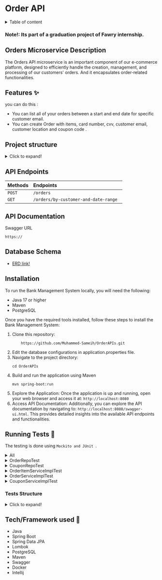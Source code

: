 # Order API

<details>
<summary>Table of content</summary>

- - [Shipping Microservice Description](#shipping-microservice-description)
  - [Features ✨](#features-)
  - [Project structure](#project-structure)
  - [API Endpoints](#api-endpoints)
  - [API Documentation](#api-documentation)
  - [Database Schema](#database-schema)
  - [Installation & How to use 📥](#installation-)
  - [Running Tests 🧪](#running-tests-)
    - [Tests Structure](#tests-structure)
  - [Tech/Framework used 🧰](#techframework-used-)
  </details>

### Note!: Its part of a graduation project of Fawry internship.

## Orders Microservice Description

The Orders API microservice is an important component of our e-commerce platform, designed to efficiently handle the creation, management, and processing of our customers' orders.
And it encapsulates order-related functionalities.

## Features ✨

you can do this :

- You can list all of your orders between a start and end date for specific customer email.
- You can create Order with items, card number, cvv, customer email, customer location and coupon code .

## Project structure

<details>
<summary>Click to expand!</summary>

```bash
## Project Structure

📦main
 ┣ 📂java
 ┃ ┗ 📂com
 ┃ ┃ ┗ 📂example
 ┃ ┃ ┃ ┗ 📂orderapis
 ┃ ┃ ┃ ┃ ┣ 📂controller
 ┃ ┃ ┃ ┃ ┃ ┗ 📜OrderController.java
 ┃ ┃ ┃ ┃ ┣ 📂entity
 ┃ ┃ ┃ ┃ ┃ ┣ 📜Coupon.java
 ┃ ┃ ┃ ┃ ┃ ┣ 📜Order.java
 ┃ ┃ ┃ ┃ ┃ ┗ 📜OrderItem.java
 ┃ ┃ ┃ ┃ ┣ 📂exception
 ┃ ┃ ┃ ┃ ┃ ┣ 📜ErrorDetails.java
 ┃ ┃ ┃ ┃ ┃ ┣ 📜GlobalExceptionHandler.java
 ┃ ┃ ┃ ┃ ┃ ┗ 📜RecordNotFoundException.java
 ┃ ┃ ┃ ┃ ┣ 📂mapper
 ┃ ┃ ┃ ┃ ┃ ┣ 📜CouponMapper.java
 ┃ ┃ ┃ ┃ ┃ ┣ 📜OrderMapper.java
 ┃ ┃ ┃ ┃ ┃ ┗ 📜OrderItemMapper.java
 ┃ ┃ ┃ ┃ ┣ 📂model
 ┃ ┃ ┃ ┃ ┃ ┣ 📂bank
 ┃ ┃ ┃ ┃ ┃ ┃ ┣ 📜DepositRequest.java
 ┃ ┃ ┃ ┃ ┃ ┃ ┗ 📜WithdawRequest.java
 ┃ ┃ ┃ ┃ ┃ ┣ 📂coupon
 ┃ ┃ ┃ ┃ ┃ ┃ ┣ 📜CouponModelForRequest.java
 ┃ ┃ ┃ ┃ ┃ ┃ ┣ 📜CouponModelForResponse.java
 ┃ ┃ ┃ ┃ ┃ ┃ ┗ 📜CouponModelForUseCoupon.java
 ┃ ┃ ┃ ┃ ┃ ┣ 📂order
 ┃ ┃ ┃ ┃ ┃ ┃ ┣ 📜OrderModelForRequest.java
 ┃ ┃ ┃ ┃ ┃ ┃ ┗ 📜OrderModelForResponse.java
 ┃ ┃ ┃ ┃ ┃ ┣ 📂orderItem
 ┃ ┃ ┃ ┃ ┃ ┃ ┣ 📜OrderItemModelForRequest.java
 ┃ ┃ ┃ ┃ ┃ ┃ ┗ 📜OrderItemModelForResponse.java
 ┃ ┃ ┃ ┃ ┃ ┣ 📂product
 ┃ ┃ ┃ ┃ ┃ ┃ ┣ 📜ProductModel.java
 ┃ ┃ ┃ ┃ ┃ ┃ ┗ 📜ProductModelForConsume.java
 ┃ ┃ ┃ ┃ ┃ ┣ 📂shipping
 ┃ ┃ ┃ ┃ ┃ ┃ ┗ 📜ShippingModel.java
 ┃ ┃ ┃ ┃ ┃ ┗ 📂store
 ┃ ┃ ┃ ┃ ┃ ┃ ┗ 📜StoreModelResponse.java
 ┃ ┃ ┃ ┃ ┣ 📂repo
 ┃ ┃ ┃ ┃ ┃ ┣ 📜CouponRepo.java
 ┃ ┃ ┃ ┃ ┃ ┣ 📜OrderRepo.java
 ┃ ┃ ┃ ┃ ┃ ┗ 📜OrderItemRepo.java
 ┃ ┃ ┃ ┃ ┣ 📂service
 ┃ ┃ ┃ ┃ ┃ ┣ 📂impl
 ┃ ┃ ┃ ┃ ┃ ┃ ┣ 📜CouponServiceImpl.java
 ┃ ┃ ┃ ┃ ┃ ┃ ┣ 📜OrderServiceImpl.java
 ┃ ┃ ┃ ┃ ┃ ┃ ┗ 📜OrderItemServiceImpl.java
 ┃ ┃ ┃ ┃ ┃ ┣ 📜CouponService.java
 ┃ ┃ ┃ ┃ ┃ ┣ 📜OrderService.java
 ┃ ┃ ┃ ┃ ┃ ┗ 📜OrderItemService.java
 ┃ ┃ ┃ ┃ ┗ 📜ShippingApIsApplication.java
 ┃ ┃ ┃ ┃ ┣ 📂util
 ┃ ┃ ┃ ┃ ┃ ┣ 📜CodeGenerator.java
 ┃ ┃ ┃ ┃ ┃ ┗ 📜RestApiClient.java
 ┗ 📂resources
 ┃ ┣ 📂db
 ┃ ┃ ┗ 📂migration
 ┃ ┃ ┃ ┣ 📜V2__create_order_orderItem_coupon_talbles.sql
 ┃ ┃ ┃ ┗ 📜V3__Change_Coupon_Code_Data_Type.sql
 ┃ ┗ 📜application.properties
```

</details>

</details>

## API Endpoints

| Methods | Endpoints                                |
| :------ | :--------------------------------------- |
| `POST`  | `/orders `                            |
| `GET`   | `/orders/by-customer-and-date-range ` |

## API Documentation

Swagger URL

```
https://
```

## Database Schema

- [ERD link!](https://mermaid.live/edit#pako:eNqVk99PwjAQx_-V5p5x2fgxyt4IYCQ6IYg-mCVLs1ZcMtrZXY3I9r9bNgwT9MF7WXufpve927d7SBQXEIDQ05RtNNtGkthYrKazFdk3m0PMJYqN0CTlZHl7mU5MgWordCy2LM1OfD0PZw_rcbgkSnOLOUNxotPZZB6O7wgqZFmc6zRpwafxanIzXpECGZriMn8Q3mSrSLZUx_P1LPyH9EaYhde_wFwrbhKMT8Xa9M0wiSnuLjv6o5czzc3y-zt5XCwX9_-YuTK5kmfSTpVquN7lv8ybp4XlEuN3lhkRKx3nQidCItsIcjbTH7MllXKcsjxKJQF5ZUUbl-XVVblv_4fWEeiAdYj1B7d-q9uMAF_FVkQQ2CUXL8xkGEEkK3uUGVQPO5lAgNqIDpj84J2jSSF4YVlhszmTEOzhA4JB3-nTrktHA-oNu13X68AOAr_nuDZoz_dpb0S9QdWBT6XsBa5D-3Q0Gnqe71JK_WG3vu25hk1JwVNUOmweSP1Oqi9xHO8h)

## Installation

To run the Bank Management System locally, you will need the following:
- Java 17 or higher
- Maven
- PostgreSQL

Once you have the required tools installed, follow these steps to install the Bank Management System:

1. Clone this repository:
    ```shell
        https://github.com/Muhammed-Sameih/OrderAPIs.git
    ```
2. Edit the database configurations in application.properties file.
3. Navigate to the project directory:
    ```shell
    cd OrderAPIs
    ```
4. Build and run the application using Maven
    ```shell
    mvn spring-boot:run
    ```
5. Explore the Application: Once the application is up and running, open your web browser and access it at: `http://localhost:8080`
6. Access API Documentation: Additionally, you can explore the API documentation by navigating to: `http://localhost:8080/swagger-ui.html`. This provides detailed insights into the available API endpoints and functionalities.
## Running Tests 🧪

The testing is done using `Mockito and JUnit `.

<details>
<summary> All </summary>

![1](https://github.com/AbdelrahmanShaheen/task-manager-api/assets/77184432/fd0bb9f1-4c8e-415f-9632-3975c6ef50c5)

</details>

<details>
<summary> OrderRepoTest </summary>

![6](https://github.com/AbdelrahmanShaheen/task-manager-api/assets/77184432/54ea1f03-ecf2-4ff0-b2c7-41cd1547c707)

</details>
<details>
<summary> CouponRepoTest </summary>

![7](https://github.com/AbdelrahmanShaheen/task-manager-api/assets/77184432/eea98e76-661b-4387-ae98-7ced629e82ef)

</details>

<details>
<summary> OrderItemServiceImplTest </summary>

![4](https://github.com/AbdelrahmanShaheen/task-manager-api/assets/77184432/86915807-0ab7-4909-87e6-9cbbdace371a)

</details>

<details>
<summary> OrderServiceImplTest</summary>

![3](https://github.com/AbdelrahmanShaheen/task-manager-api/assets/77184432/62070de9-ea85-4f48-b466-8d52c16a7bfe)

</details>
<details>
<summary> CouponServiceImplTest </summary>

![2](https://github.com/AbdelrahmanShaheen/task-manager-api/assets/77184432/74482665-d1a2-4294-b532-7ebfd680b24c)

</details>

### Tests Structure

<details>
<summary>Click to expand!</summary>

```bash
📦test
 ┣ 📂java
 ┃ ┗ 📂com
 ┃ ┃ ┗ 📂example
 ┃ ┃ ┃ ┗ 📂orderapis
 ┃ ┃ ┃ ┃ ┣ 📂repo
 ┃ ┃ ┃ ┃ ┃ ┣ 📜CouponRepoTest.java
 ┃ ┃ ┃ ┃ ┃ ┗ 📜OrderRepoTest.java
 ┃ ┃ ┃ ┃ ┣ 📂service
 ┃ ┃ ┃ ┃ ┃ ┗ 📂impl
 ┃ ┃ ┃ ┃ ┃ ┃ ┣ 📜CouponServiceImplTest.java
 ┃ ┃ ┃ ┃ ┃ ┃ ┣ 📜OrderServiceImplTest.java
 ┃ ┃ ┃ ┃ ┃ ┃ ┗ 📜OrderItemServiceImplTest.java
 ┃ ┃ ┃ ┃ ┗ 📜OrderApIsApplicationTests.java
 ┗ 📂resources
 ┃ ┗ 📜application.properties

```

</details>

## Tech/Framework used 🧰

- Java
- Spring Boot
- Spring Data JPA
- Lombok
- PostgreSQL
- Maven 
- Swagger
- Docker
- Intellij
